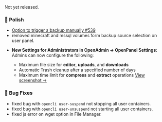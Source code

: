 Not yet released.

### 💅 Polish
- [Option to trigger a backup manually #539](https://github.com/stefanpejcic/OpenPanel/issues/539)
- removed minecraft and mssql volumes form backup source selection on user panel.
* **New Settings for Administrators in OpenAdmin → OpenPanel Settings:**
  Admins can now configure the following:

  * Maximum file size for **editor**, **uploads**, and **downloads**
  * Automatic Trash cleanup after a specified number of days
  * Maximum time limit for **compress** and **extract** operations
    [View screenshot →](https://i.postimg.cc/vMVbkc9S/2025-06-27-17-18.png)

### 🐛 Bug Fixes
- fixed bug with `opencli user-suspend` not stopping all user containers.
- fixed bug with `opencli user-unsuspend` not starting all user containers.
- fixed js error on wget option in File Manager.
